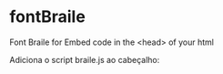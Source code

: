 # fontBraile
Font Braile for Embed code in the &lt;head> of your html

 Adiciona o script braile.js ao cabeçalho: 
    <script src="https://raw.githubusercontent.com/frrabelo/fontBraile/braile.js"></script>
